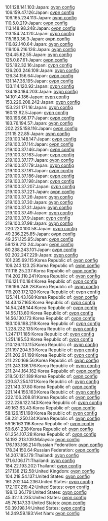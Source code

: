 101.128.141.103:Japan: [ovpn config](vpn/101_128_141_103.ovpn)  
106.159.47.126:Japan: [ovpn config](vpn/106_159_47_126.ovpn)  
106.165.234.113:Japan: [ovpn config](vpn/106_165_234_113.ovpn)  
110.5.0.219:Japan: [ovpn config](vpn/110_5_0_219.ovpn)  
113.148.98.248:Japan: [ovpn config](vpn/113_148_98_248.ovpn)  
113.154.24.120:Japan: [ovpn config](vpn/113_154_24_120.ovpn)  
115.163.36.3:Japan: [ovpn config](vpn/115_163_36_3.ovpn)  
116.82.140.64:Japan: [ovpn config](vpn/116_82_140_64.ovpn)  
119.106.216.126:Japan: [ovpn config](vpn/119_106_216_126.ovpn)  
124.45.62.55:Japan: [ovpn config](vpn/124_45_62_55.ovpn)  
125.0.87.61:Japan: [ovpn config](vpn/125_0_87_61.ovpn)  
125.192.32.16:Japan: [ovpn config](vpn/125_192_32_16.ovpn)  
126.203.246.109:Japan: [ovpn config](vpn/126_203_246_109.ovpn)  
126.34.156.64:Japan: [ovpn config](vpn/126_34_156_64.ovpn)  
131.147.36.195:Japan: [ovpn config](vpn/131_147_36_195.ovpn)  
133.114.120.92:Japan: [ovpn config](vpn/133_114_120_92.ovpn)  
134.180.184.203:Japan: [ovpn config](vpn/134_180_184_203.ovpn)  
14.101.4.186:Japan: [ovpn config](vpn/14_101_4_186.ovpn)  
153.226.208.242:Japan: [ovpn config](vpn/153_226_208_242.ovpn)  
153.231.171.16:Japan: [ovpn config](vpn/153_231_171_16.ovpn)  
160.13.92.5:Japan: [ovpn config](vpn/160_13_92_5.ovpn)  
180.196.66.177:Japan: [ovpn config](vpn/180_196_66_177.ovpn)  
183.76.194.57:Japan: [ovpn config](vpn/183_76_194_57.ovpn)  
202.225.158.116:Japan: [ovpn config](vpn/202_225_158_116.ovpn)  
211.15.22.85:Japan: [ovpn config](vpn/211_15_22_85.ovpn)  
219.100.148.147:Japan: [ovpn config](vpn/219_100_148_147.ovpn)  
219.100.37.114:Japan: [ovpn config](vpn/219_100_37_114.ovpn)  
219.100.37.146:Japan: [ovpn config](vpn/219_100_37_146.ovpn)  
219.100.37.163:Japan: [ovpn config](vpn/219_100_37_163.ovpn)  
219.100.37.177:Japan: [ovpn config](vpn/219_100_37_177.ovpn)  
219.100.37.179:Japan: [ovpn config](vpn/219_100_37_179.ovpn)  
219.100.37.181:Japan: [ovpn config](vpn/219_100_37_181.ovpn)  
219.100.37.186:Japan: [ovpn config](vpn/219_100_37_186.ovpn)  
219.100.37.198:Japan: [ovpn config](vpn/219_100_37_198.ovpn)  
219.100.37.207:Japan: [ovpn config](vpn/219_100_37_207.ovpn)  
219.100.37.221:Japan: [ovpn config](vpn/219_100_37_221.ovpn)  
219.100.37.26:Japan: [ovpn config](vpn/219_100_37_26.ovpn)  
219.100.37.30:Japan: [ovpn config](vpn/219_100_37_30.ovpn)  
219.100.37.31:Japan: [ovpn config](vpn/219_100_37_31.ovpn)  
219.100.37.49:Japan: [ovpn config](vpn/219_100_37_49.ovpn)  
219.100.37.9:Japan: [ovpn config](vpn/219_100_37_9.ovpn)  
219.100.37.98:Japan: [ovpn config](vpn/219_100_37_98.ovpn)  
220.220.100.58:Japan: [ovpn config](vpn/220_220_100_58.ovpn)  
49.236.225.85:Japan: [ovpn config](vpn/49_236_225_85.ovpn)  
49.251.125.95:Japan: [ovpn config](vpn/49_251_125_95.ovpn)  
59.129.212.24:Japan: [ovpn config](vpn/59_129_212_24.ovpn)  
60.238.243.101:Japan: [ovpn config](vpn/60_238_243_101.ovpn)  
92.202.247.229:Japan: [ovpn config](vpn/92_202_247_229.ovpn)  
101.235.69.115:Korea Republic of: [ovpn config](vpn/101_235_69_115.ovpn)  
106.243.123.25:Korea Republic of: [ovpn config](vpn/106_243_123_25.ovpn)  
111.118.25.237:Korea Republic of: [ovpn config](vpn/111_118_25_237.ovpn)  
114.202.110.241:Korea Republic of: [ovpn config](vpn/114_202_110_241.ovpn)  
116.121.110.184:Korea Republic of: [ovpn config](vpn/116_121_110_184.ovpn)  
119.196.249.28:Korea Republic of: [ovpn config](vpn/119_196_249_28.ovpn)  
119.203.172.120:Korea Republic of: [ovpn config](vpn/119_203_172_120.ovpn)  
125.141.43.168:Korea Republic of: [ovpn config](vpn/125_141_43_168.ovpn)  
14.43.137.165:Korea Republic of: [ovpn config](vpn/14_43_137_165.ovpn)  
14.54.248.144:Korea Republic of: [ovpn config](vpn/14_54_248_144.ovpn)  
14.55.113.60:Korea Republic of: [ovpn config](vpn/14_55_113_60.ovpn)  
14.56.130.173:Korea Republic of: [ovpn config](vpn/14_56_130_173.ovpn)  
183.106.198.219:Korea Republic of: [ovpn config](vpn/183_106_198_219.ovpn)  
1.228.232.135:Korea Republic of: [ovpn config](vpn/1_228_232_135.ovpn)  
1.247.171.185:Korea Republic of: [ovpn config](vpn/1_247_171_185.ovpn)  
1.251.185.53:Korea Republic of: [ovpn config](vpn/1_251_185_53.ovpn)  
210.126.110.115:Korea Republic of: [ovpn config](vpn/210_126_110_115.ovpn)  
211.197.204.53:Korea Republic of: [ovpn config](vpn/211_197_204_53.ovpn)  
211.202.91.199:Korea Republic of: [ovpn config](vpn/211_202_91_199.ovpn)  
211.220.169.56:Korea Republic of: [ovpn config](vpn/211_220_169_56.ovpn)  
211.243.136.176:Korea Republic of: [ovpn config](vpn/211_243_136_176.ovpn)  
211.244.164.162:Korea Republic of: [ovpn config](vpn/211_244_164_162.ovpn)  
218.50.121.189:Korea Republic of: [ovpn config](vpn/218_50_121_189.ovpn)  
220.87.254.101:Korea Republic of: [ovpn config](vpn/220_87_254_101.ovpn)  
221.143.37.80:Korea Republic of: [ovpn config](vpn/221_143_37_80.ovpn)  
221.144.156.163:Korea Republic of: [ovpn config](vpn/221_144_156_163.ovpn)  
222.106.208.81:Korea Republic of: [ovpn config](vpn/222_106_208_81.ovpn)  
222.236.122.143:Korea Republic of: [ovpn config](vpn/222_236_122_143.ovpn)  
49.163.63.43:Korea Republic of: [ovpn config](vpn/49_163_63_43.ovpn)  
58.126.151.198:Korea Republic of: [ovpn config](vpn/58_126_151_198.ovpn)  
58.231.250.134:Korea Republic of: [ovpn config](vpn/58_231_250_134.ovpn)  
59.16.163.116:Korea Republic of: [ovpn config](vpn/59_16_163_116.ovpn)  
59.6.61.238:Korea Republic of: [ovpn config](vpn/59_6_61_238.ovpn)  
61.254.107.28:Korea Republic of: [ovpn config](vpn/61_254_107_28.ovpn)  
14.192.213.109:Malaysia: [ovpn config](vpn/14_192_213_109.ovpn)  
176.193.166.214:Russian Federation: [ovpn config](vpn/176_193_166_214.ovpn)  
178.34.150.64:Russian Federation: [ovpn config](vpn/178_34_150_64.ovpn)  
14.207.185.179:Thailand: [ovpn config](vpn/14_207_185_179.ovpn)  
171.6.106.171:Thailand: [ovpn config](vpn/171_6_106_171.ovpn)  
184.22.193.202:Thailand: [ovpn config](vpn/184_22_193_202.ovpn)  
217.138.212.58:United Kingdom: [ovpn config](vpn/217_138_212_58.ovpn)  
104.218.54.137:United States: [ovpn config](vpn/104_218_54_137.ovpn)  
161.202.144.236:United States: [ovpn config](vpn/161_202_144_236.ovpn)  
172.107.219.42:United States: [ovpn config](vpn/172_107_219_42.ovpn)  
198.13.36.179:United States: [ovpn config](vpn/198_13_36_179.ovpn)  
45.32.13.235:United States: [ovpn config](vpn/45_32_13_235.ovpn)  
45.76.147.33:United States: [ovpn config](vpn/45_76_147_33.ovpn)  
50.39.198.14:United States: [ovpn config](vpn/50_39_198_14.ovpn)  
14.249.59.193:Viet Nam: [ovpn config](vpn/14_249_59_193.ovpn)  
